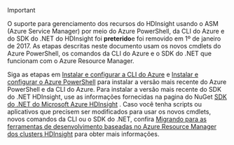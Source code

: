 > [!IMPORTANT]
> O suporte para gerenciamento dos recursos do HDInsight usando o ASM (Azure Service Manager) por meio do Azure PowerShell, da CLI do Azure e do SDK do .NET do HDInsight foi **preterido**e foi removido em 1º de janeiro de 2017. As etapas descritas neste documento usam os novos cmdlets do Azure PowerShell, os comandos da CLI do Azure e o SDK do .NET que funcionam com o Azure Resource Manager.
> 
> Siga as etapas em [Instalar e configurar a CLI do Azure](../articles/xplat-cli-install.md) e [Instalar e configurar o Azure PowerShell](/powershell/azureps-cmdlets-docs) para instalar a versão mais recente do Azure PowerShell e da CLI do Azure. Para instalar a versão mais recente do SDK do .NET HDInsight, use as informações fornecidas na pagina do NuGet [SDK do .NET do Microsoft Azure HDInsight](https://www.nuget.org/packages/Microsoft.WindowsAzure.Management.HDInsight/) . Caso você tenha scripts ou aplicativos que precisem ser modificados para usar os novos cmdlets, novos comandos da CLI ou o SDK do .NET, confira [Migrando para as ferramentas de desenvolvimento baseadas no Azure Resource Manager dos clusters HDInsight](../articles/hdinsight/hdinsight-hadoop-development-using-azure-resource-manager.md) para obter mais informações.
> 
> 



<!--HONumber=Jan17_HO3-->


